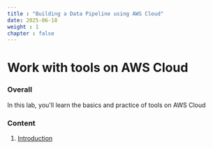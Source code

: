 ```yaml
---
title : "Building a Data Pipeline using AWS Cloud"
date: 2025-06-18 
weight : 1 
chapter : false
---
```

# Work with tools on AWS Cloud 

### Overall
 In this lab, you'll learn the basics and practice of tools on AWS Cloud

### Content
 1. [Introduction ](1-introduce/)

